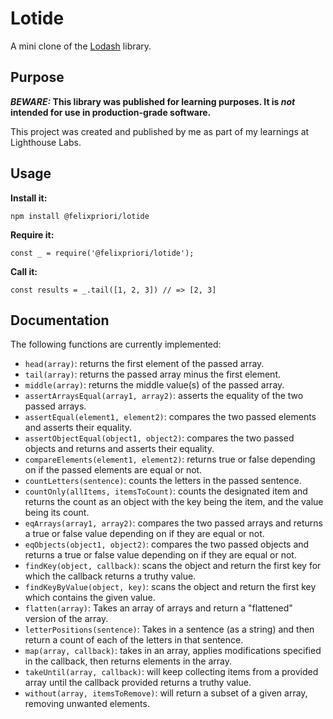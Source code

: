 # Lotide

A mini clone of the [Lodash](https://lodash.com) library.

## Purpose

**_BEWARE:_ This library was published for learning purposes. It is _not_ intended for use in production-grade software.**

This project was created and published by me as part of my learnings at Lighthouse Labs. 

## Usage

**Install it:**

`npm install @felixpriori/lotide`

**Require it:**

`const _ = require('@felixpriori/lotide');`

**Call it:**

`const results = _.tail([1, 2, 3]) // => [2, 3]`

## Documentation

The following functions are currently implemented:

* `head(array)`: returns the first element of the passed array.
* `tail(array)`: returns the passed array minus the first element.
* `middle(array)`: returns the middle value(s) of the passed array. 
* `assertArraysEqual(array1, array2)`: asserts the equality of the two passed arrays. 
* `assertEqual(element1, element2)`: compares the two passed elements and asserts their equality.
* `assertObjectEqual(object1, object2)`: compares the two passed objects and returns and asserts their equality. 
* `compareElements(element1, element2)`: returns true or false depending on if the passed elements are equal or not.
* `countLetters(sentence)`: counts the letters in the passed sentence. 
* `countOnly(allItems, itemsToCount)`: counts the designated item and returns the count as an object with the key being the item, and the value being its count.
* `eqArrays(array1, array2)`: compares the two passed arrays and returns a true or false value depending on if they are equal or not.
* `eqObjects(object1, object2)`: compares the two passed objects and returns a true or false value depending on if they are equal or not.
* `findKey(object, callback)`: scans the object and return the first key for which the callback returns a truthy value.
* `findKeyByValue(object, key)`: scans the object and return the first key which contains the given value.
* `flatten(array)`: Takes an array of arrays and return a "flattened" version of the array.
* `letterPositions(sentence)`: Takes in a sentence (as a string) and then return a count of each of the letters in that sentence.
* `map(array, callback)`: takes in an array, applies modifications specified in the callback, then returns elements in the array.
* `takeUntil(array, callback)`: will keep collecting items from a provided array until the callback provided returns a truthy value.
* `without(array, itemsToRemove)`: will return a subset of a given array, removing unwanted elements.